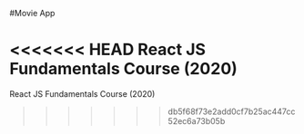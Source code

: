 #Movie App

<<<<<<< HEAD
React JS Fundamentals Course (2020)
=======
React JS Fundamentals Course (2020)
>>>>>>> db5f68f73e2add0cf7b25ac447cc52ec6a73b05b
